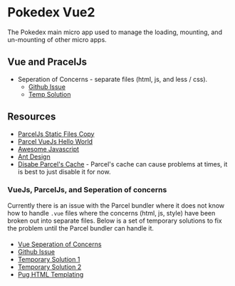 # Pokedex Vue2

The Pokedex main micro app used to manage the loading, mounting, and un-mounting of other micro apps.

## Vue and PracelJs

* Seperation of Concerns - separate files (html, js, and less / css).
  * [Github Issue](https://github.com/parcel-bundler/parcel/issues/1333)
  * [Temp Solution](https://gist.github.com/Neefay/666fbb9feda207c74cbf395f77326a04)

## Resources

* [ParcelJs Static Files Copy](https://github.com/elwin013/parcel-plugin-static-files-copy)
* [Parcel VueJs Hello World](https://github.com/parcel-bundler/parcel/issues/2038#issuecomment-431303208)
* [Awesome Javascript](https://github.com/sorrycc/awesome-javascript)
* [Ant Design](https://ant.design/docs/spec/introduce)
* [Disabe Parcel's Cache](https://github.com/parcel-bundler/parcel/issues/1806) - Parcel's cache can cause problems at times, it is best to just disable it for now.

### VueJs, ParcelJs, and Seperation of concerns

Currently there is an issue with the Parcel bundler where it does not know how to handle `.vue` files where the concerns (html, js, style) have been broken out into separate files. Below is a set of temporary solutions to fix the problem until the Parcel bundler can handle it.

####
  * [Vue Seperation of Concerns](https://vuejs.org/v2/guide/single-file-components.html#What-About-Separation-of-Concerns)
  * [Github Issue](https://github.com/parcel-bundler/parcel/issues/1333)
  * [Temporary Solution 1](https://github.com/parcel-bundler/parcel/issues/1333#issuecomment-406284260)
  * [Temporary Solution 2](https://gist.github.com/Neefay/666fbb9feda207c74cbf395f77326a04)
  * [Pug HTML Templating](https://pugjs.org/language/iteration.html)
